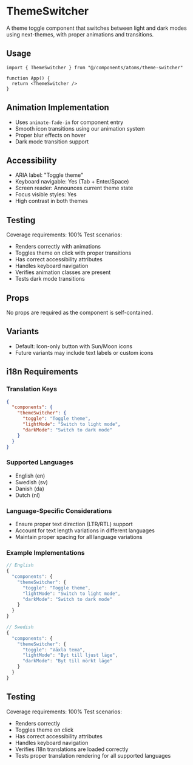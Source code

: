 # ThemeSwitcher

A theme toggle component that switches between light and dark modes using next-themes, with proper animations and transitions.

## Usage
```tsx
import { ThemeSwitcher } from "@/components/atoms/theme-switcher"

function App() {
  return <ThemeSwitcher />
}
```

## Animation Implementation
- Uses `animate-fade-in` for component entry
- Smooth icon transitions using our animation system
- Proper blur effects on hover
- Dark mode transition support

## Accessibility
- ARIA label: "Toggle theme"
- Keyboard navigable: Yes (Tab + Enter/Space)
- Screen reader: Announces current theme state
- Focus visible styles: Yes
- High contrast in both themes

## Testing
Coverage requirements: 100%
Test scenarios:
- Renders correctly with animations
- Toggles theme on click with proper transitions
- Has correct accessibility attributes
- Handles keyboard navigation
- Verifies animation classes are present
- Tests dark mode transitions

## Props
No props are required as the component is self-contained.

## Variants
- Default: Icon-only button with Sun/Moon icons
- Future variants may include text labels or custom icons

## i18n Requirements
### Translation Keys
```json
{
  "components": {
    "themeSwitcher": {
      "toggle": "Toggle theme",
      "lightMode": "Switch to light mode",
      "darkMode": "Switch to dark mode"
    }
  }
}
```

### Supported Languages
- English (en)
- Swedish (sv)
- Danish (da)
- Dutch (nl)

### Language-Specific Considerations
- Ensure proper text direction (LTR/RTL) support
- Account for text length variations in different languages
- Maintain proper spacing for all language variations

### Example Implementations
```typescript
// English
{
  "components": {
    "themeSwitcher": {
      "toggle": "Toggle theme",
      "lightMode": "Switch to light mode",
      "darkMode": "Switch to dark mode"
    }
  }
}

// Swedish
{
  "components": {
    "themeSwitcher": {
      "toggle": "Växla tema",
      "lightMode": "Byt till ljust läge",
      "darkMode": "Byt till mörkt läge"
    }
  }
}
```

## Testing
Coverage requirements: 100%
Test scenarios:
- Renders correctly
- Toggles theme on click
- Has correct accessibility attributes
- Handles keyboard navigation
- Verifies i18n translations are loaded correctly
- Tests proper translation rendering for all supported languages
